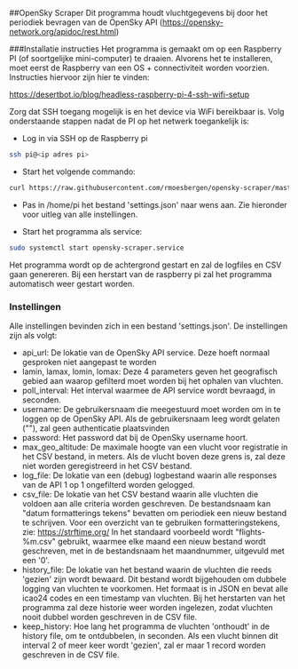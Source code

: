 ##OpenSky Scraper
Dit programma houdt vluchtgegevens bij door het periodiek bevragen van de OpenSky API
(https://opensky-network.org/apidoc/rest.html)

###Installatie instructies
Het programma is gemaakt om op een Raspberry PI (of soortgelijke mini-computer) te draaien.
Alvorens het te installeren, moet eerst de Raspberry van een OS + connectiviteit worden voorzien.
Instructies hiervoor zijn hier te vinden:

https://desertbot.io/blog/headless-raspberry-pi-4-ssh-wifi-setup

Zorg dat SSH toegang mogelijk is en het device via WiFi bereikbaar is.
Volg onderstaande stappen nadat de PI op het netwerk toegankelijk is:

- Log in via SSH op de Raspberry pi
```bash
ssh pi@<ip adres pi>
```
- Start het volgende commando:
```bash
curl https://raw.githubusercontent.com/rmoesbergen/opensky-scraper/master/install.sh | bash
```
- Pas in /home/pi het bestand 'settings.json' naar wens aan. Zie hieronder voor uitleg van alle instellingen.

- Start het programma als service:
```bash
sudo systemctl start opensky-scraper.service
```

Het programma wordt op de achtergrond gestart en zal de logfiles en CSV gaan genereren. Bij een
herstart van de raspberry pi zal het programma automatisch weer gestart worden.

### Instellingen
Alle instellingen bevinden zich in een bestand 'settings.json'. De instellingen zijn als volgt:

- api_url: De lokatie van de OpenSky API service. Deze hoeft normaal gesproken niet aangepast te worden
- lamin, lamax, lomin, lomax: Deze 4 parameters geven het geografisch gebied aan waarop gefilterd moet worden bij het ophalen van vluchten.
- poll_interval: Het interval waarmee de API service wordt bevraagd, in seconden.
- username: De gebruikersnaam die meegestuurd moet worden om in te loggen op de OpenSky API.
Als de gebruikersnaam leeg wordt gelaten (""), zal geen authenticatie plaatsvinden
- password: Het password dat bij de OpenSky username hoort.
- max_geo_altitude: De maximale hoogte van een vlucht voor registratie in het CSV bestand, in meters. Als de vlucht boven deze grens is,
zal deze niet worden geregistreerd in het CSV bestand.
- log_file: De lokatie van een (debug) logbestand waarin alle responses van de API 1 op 1 ongefilterd worden gelogged.
- csv_file: De lokatie van het CSV bestand waarin alle vluchten die voldoen aan alle criteria worden geschreven.
De bestandsnaam kan "datum formatterings tekens" bevatten om periodiek een nieuw bestand te schrijven. Voor een overzicht van te gebruiken
formatteringstekens, zie: https://strftime.org/
In het standaard voorbeeld wordt "flights-%m.csv" gebruikt, waarmee elke maand een nieuw bestand wordt geschreven, met in de bestandsnaam
het maandnummer, uitgevuld met een '0'.
- history_file: De lokatie van het bestand waarin de vluchten die reeds 'gezien' zijn wordt bewaard. Dit bestand wordt bijgehouden om dubbele logging
van vluchten te voorkomen. Het formaat is in JSON en bevat alle icao24 codes en een timestamp van vluchten.
Bij het herstarten van het programma zal deze historie weer worden ingelezen, zodat vluchten nooit dubbel worden geschreven in de CSV file.
- keep_history: Hoe lang het programma de vluchten 'onthoudt' in de history file, om te ontdubbelen, in seconden.
Als een vlucht binnen dit interval 2 of meer keer wordt 'gezien', zal er maar 1 record worden geschreven in de CSV file.
